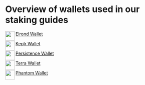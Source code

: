 # Overview of wallets used in our staking guides

<div class="overview">
   <div>
      <p> </p>
   </div>
</div>

<div class="maincard">
  <a href="https://audit-docs.auditdev.workers.dev/How_to_create_an_Elrond_wallet/" target="_self">
   <div class="card">
     <div>
       <p class="heading">
       <img  align="left" width="30" src="https://user-images.githubusercontent.com/95366163/146986696-60e625c7-7966-48fa-bfd2-da671c451302.png"> 
      Elrond Wallet
        </p>
     </div>
   </div>
  </a>

  <a href="https://audit-docs.auditdev.workers.dev/How_to_create_a_Keplr_wallet/" target="_self">
   <div class="card">
     <div>
       <p class="heading">
         Keplr Wallet
       <img align="left" width="30" src="https://user-images.githubusercontent.com/95366163/147564539-ca8c3db7-65bc-454d-81e0-78f25d9153d2.png"> 
       </p>
     </div>
   </div>
  </a>
</div>

<div class="maincard">
  <a href="https://audit-docs.auditdev.workers.dev/How_to_create_a_Persistence_wallet/" target="_self">
   <div class="card"> 
     <p class="heading">
      Persistence Wallet 
     <img align="left" width="30" src="https://user-images.githubusercontent.com/95366163/146986555-3060bdf6-661b-4627-b428-a381a308c959.png">
     </p>
   </div>
  </a>
   
  <a href="https://audit-docs.auditdev.workers.dev/How_to_create_a_Terra_wallet/" target="_self">
   <div class="card">
     <p class="heading">
      Terra Wallet
     <img align="left" width="30" src="https://user-images.githubusercontent.com/95366163/146987147-0f3caf37-90f4-4b4d-89e0-b97dea313fba.png">
     </p>
   </div>
  </a>
</div>

<div class="maincard">
  <a href="https://audit-docs.auditdev.workers.dev/How_to_create_a_Phantom_wallet/" target="_self">
   <div class="card"> 
     <p class="heading">
      Phantom Wallet 
     <img align="left" width="30" src="https://user-images.githubusercontent.com/95366163/148819615-e193c983-7cf6-4ff0-85bd-600ab37bb1f8.png">
     </p>
   </div>
  </a>
</div>
